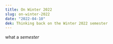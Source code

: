 ```yaml
---
title: On Winter 2022
slug: on-winter-2022
date: "2022-04-10"
dek: Thinking back on the Winter 2022 semester
---
```


what a *semester*
